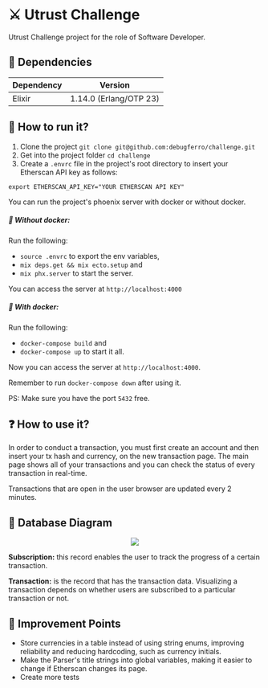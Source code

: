 # ⚔ Utrust Challenge

Utrust Challenge project for the role of Software Developer.

## 🧩 Dependencies

| Dependency | Version                |
|------------|------------------------|
| Elixir     | 1.14.0 (Erlang/OTP 23) |


## 🚀 How to run it?

1. Clone the project `git clone git@github.com:debugferro/challenge.git`
2. Get into the project folder `cd challenge`
3. Create a `.envrc` file in the project's root directory to insert your Etherscan API key as follows:

```
export ETHERSCAN_API_KEY="YOUR ETHERSCAN API KEY"
```

You can run the project's phoenix server with docker or without docker.

##### 🤖 Without docker:

Run the following:

- `source .envrc` to export the env variables,
- `mix deps.get && mix ecto.setup` and
- `mix phx.server` to start the server.

You can access the server at `http://localhost:4000`

##### 🐳 With docker:

Run the following:

- `docker-compose build` and
- `docker-compose up` to start it all.

Now you can access the server at `http://localhost:4000`.

Remember to run `docker-compose down` after using it.

PS: Make sure you have the port `5432` free.

## ❓ How to use it?

In order to conduct a transaction, you must first create an account and then insert your tx hash and currency, on the new transaction page. 
The main page shows all of your transactions and you can check the status of every transaction in real-time.

Transactions that are open in the user browser are updated every 2 minutes.

## 💾 Database Diagram

<p align="center">
   <img src="https://i.imgur.com/4iIU7hb.png">
</p>

**Subscription:** this record enables the user to track the progress of a certain transaction.

**Transaction:** is the record that has the transaction data. Visualizing a transaction depends on whether users are subscribed to a particular transaction or not.

## 📝 Improvement Points

- Store currencies in a table instead of using string enums, improving reliability and reducing hardcoding, such as currency initials.
- Make the Parser's title strings into global variables, making it easier to change if Etherscan changes its page.
- Create more tests

